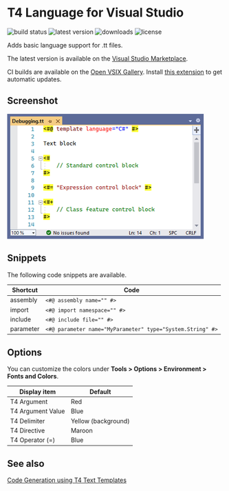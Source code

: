 T4 Language for Visual Studio
=============================

![build status](https://img.shields.io/github/actions/workflow/status/bricelam/T4Language/dotnet.yml?main) ![latest version](https://img.shields.io/visual-studio-marketplace/v/bricelam.T4Language) ![downloads](https://img.shields.io/visual-studio-marketplace/d/bricelam.T4Language) ![license](https://img.shields.io/badge/license-MS--RL-important)

Adds basic language support for .tt files.

The latest version is available on the [Visual Studio Marketplace](https://marketplace.visualstudio.com/items?itemName=bricelam.T4Language).

CI builds are available on the [Open VSIX Gallery](https://www.vsixgallery.com/extension/97edd510-988c-473f-9858-ddd5223eab1d). Install [this extension](https://marketplace.visualstudio.com/items?itemName=MadsKristensen.VSIXGallery-nightlybuilds) to get automatic updates.

Screenshot
----------

![Text Template with syntax highlighting](.github/Screenshot.png)

Snippets
--------

The following code snippets are available.

Shortcut  | Code
--------- | -----------
assembly  | `<#@ assembly name="" #>`
import    | `<#@ import namespace="" #>`
include   | `<#@ include file="" #>`
parameter | `<#@ parameter name="MyParameter" type="System.String" #>`

Options
-------

You can customize the colors under **Tools > Options > Environment > Fonts and Colors**.

Display item      | Default
----------------- | -------
T4 Argument       | Red
T4 Argument Value | Blue
T4 Delimiter      | Yellow (background)
T4 Directive      | Maroon
T4 Operator (=)   | Blue

See also
--------

[Code Generation using T4 Text Templates](https://docs.microsoft.com/visualstudio/modeling/design-time-code-generation-by-using-t4-text-templates)
